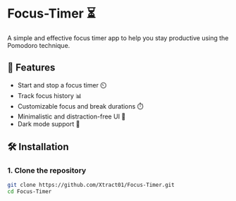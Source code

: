 # Focus-Timer ⏳

A simple and effective focus timer app to help you stay productive using the Pomodoro technique.

## 🚀 Features
- Start and stop a focus timer ⏲️
- Track focus history 📊
- Customizable focus and break durations ⏱️
- Minimalistic and distraction-free UI 🎯
- Dark mode support 🌙

## 🛠️ Installation
### **1. Clone the repository**
```sh
git clone https://github.com/Xtract01/Focus-Timer.git
cd Focus-Timer
